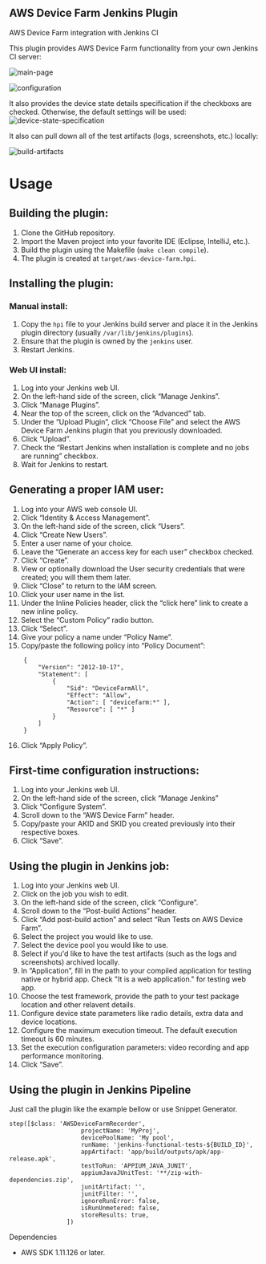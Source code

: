 AWS Device Farm Jenkins Plugin
------------------------------

AWS Device Farm integration with Jenkins CI

This plugin provides AWS Device Farm functionality from your own Jenkins CI server:

![main-page](https://raw.github.com/awslabs/aws-device-farm-jenkins-plugin/master/ext/main-page.png)

![configuration](https://raw.github.com/awslabs/aws-device-farm-jenkins-plugin/master/ext/configuration.png)

It also provides the device state details specification if the checkboxs are checked. Otherwise, the default settings will be used:
![device-state-specification](https://raw.github.com/awslabs/aws-device-farm-jenkins-plugin/master/ext/device-state-specification.png)

It also can pull down all of the test artifacts (logs, screenshots, etc.) locally: 

![build-artifacts](https://raw.github.com/awslabs/aws-device-farm-jenkins-plugin/master/ext/build-artifacts.png)

Usage
=====

## Building the plugin:

1. Clone the GitHub repository.
2. Import the Maven project into your favorite IDE (Eclipse, IntelliJ, etc.).
3. Build the plugin using the Makefile (`make clean compile`).
4. The plugin is created at `target/aws-device-farm.hpi`.

## Installing the plugin:

### Manual install:

1. Copy the `hpi` file to your Jenkins build server and place it in the Jenkins plugin directory (usually `/var/lib/jenkins/plugins`).
2. Ensure that the plugin is owned by the `jenkins` user.
3. Restart Jenkins.

### Web UI install:

1. Log into your Jenkins web UI.
2. On the left-hand side of the screen, click “Manage Jenkins”.
3. Click “Manage Plugins”.
4. Near the top of the screen, click on the “Advanced” tab.
5. Under the “Upload Plugin”, click “Choose File” and select the AWS Device Farm Jenkins plugin that you previously downloaded.
6. Click “Upload”.
7. Check the “Restart Jenkins when installation is complete and no jobs are running” checkbox.
8. Wait for Jenkins to restart.

## Generating a proper IAM user:

1. Log into your AWS web console UI.
2. Click “Identity & Access Management”.
3. On the left-hand side of the screen, click “Users”.
4. Click “Create New Users”.
5. Enter a user name of your choice.
6. Leave the “Generate an access key for each user” checkbox checked.
7. Click “Create”.
8. View or optionally download the User security credentials that were created; you will them them later.
9. Click “Close” to return to the IAM screen.
10. Click your user name in the list.
11. Under the Inline Policies header, click the “click here” link to create a new inline policy.
12. Select the “Custom Policy” radio button.
13. Click “Select”.
14. Give your policy a name under “Policy Name”.
15. Copy/paste the following policy into “Policy Document”:
```
    {
        "Version": "2012-10-17",
        "Statement": [
            {
                "Sid": "DeviceFarmAll",
                "Effect": "Allow",
                "Action": [ "devicefarm:*" ],
                "Resource": [ "*" ]
            }
        ]
    }
```
16. Click “Apply Policy”.

## First-time configuration instructions:

1. Log into your Jenkins web UI.
2. On the left-hand side of the screen, click “Manage Jenkins”
3. Click “Configure System”.
4. Scroll down to the “AWS Device Farm” header.
5. Copy/paste your AKID and SKID you created previously into their respective boxes.
6. Click “Save”.

## Using the plugin in Jenkins job:

1. Log into your Jenkins web UI.
2. Click on the job you wish to edit.
3. On the left-hand side of the screen, click “Configure”.
4. Scroll down to the “Post-build Actions” header.
5. Click “Add post-build action” and select “Run Tests on AWS Device Farm”.
6. Select the project you would like to use.
7. Select the device pool you would like to use.
8. Select if you'd like to have the test artifacts (such as the logs and screenshots) archived locally.
9. In “Application”, fill in the path to your compiled application for testing native or hybrid app. Check "It is a web application." for testing web app.
10. Choose the test framework, provide the path to your test package location and other relavent details.
11. Configure device state parameters like radio details, extra data and device locations.
12. Configure the maximum execution timeout. The default execution timeout is 60 minutes.
13. Set the execution configuration parameters: video recording and app performance monitoring.
14. Click “Save”.

## Using the plugin in Jenkins Pipeline

   Just call the plugin like the example bellow or use Snippet Generator.

    step([$class: 'AWSDeviceFarmRecorder',
                        projectName: 'MyProj',
                        devicePoolName: 'My pool',
                        runName: 'jenkins-functional-tests-${BUILD_ID}',
                        appArtifact: 'app/build/outputs/apk/app-release.apk',
                        testToRun: 'APPIUM_JAVA_JUNIT',
                        appiumJavaJUnitTest: '**/zip-with-dependencies.zip',
                        junitArtifact: '',
                        junitFilter: '', 
                        ignoreRunError: false,
                        isRunUnmetered: false,
                        storeResults: true,
                    ])

Dependencies
* AWS SDK 1.11.126 or later.
